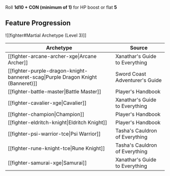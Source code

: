 Roll **1d10 + CON (minimum of 1)** for HP boost or flat **5**

## Feature Progression

![[fighter#Martial Archetype (Level 3)]]

| Archetype       | Source                         |
|-----------------|--------------------------------|
| [[fighter-arcane-archer-xge\|Arcane Archer]] | Xanathar's Guide to Everything |
| [[fighter-purple-dragon-knight-banneret-scag\|Purple Dragon Knight (Banneret)]]        | Sword Coast Adventurer's Guide |
| [[fighter-battle-master\|Battle Master]]   | Player's Handbook              |
| [[fighter-cavalier-xge\|Cavalier]]        | Xanathar's Guide to Everything |
| [[fighter-champion\|Champion]]        | Player's Handbook              |
| [[fighter-eldritch-knight\|Eldritch Knight]] | Player's Handbook              |
| [[fighter-psi-warrior-tce\|Psi Warrior]]     | Tasha's Cauldron of Everything |
| [[fighter-rune-knight-tce\|Rune Knight]]     | Tasha's Cauldron of Everything |
| [[fighter-samurai-xge\|Samurai]]         | Xanathar's Guide to Everything |

